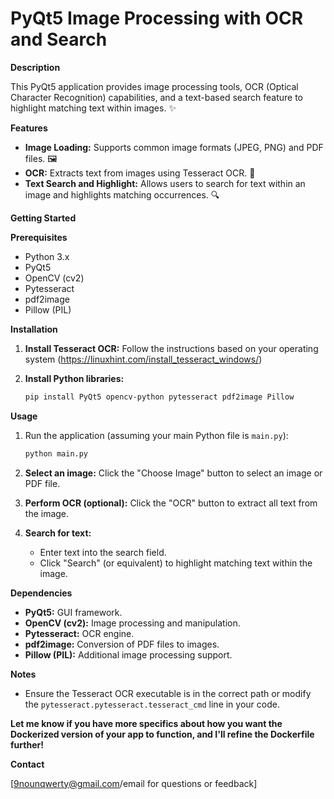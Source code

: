 # PyQt5 Image Processing with OCR and Search

**Description**

This PyQt5 application provides image processing tools, OCR (Optical Character Recognition) capabilities, and a text-based search feature to highlight matching text within images. ✨

**Features**

*   **Image Loading:** Supports common image formats (JPEG, PNG) and PDF files. 🖼️
*   **OCR:** Extracts text from images using Tesseract OCR. 📖
*   **Text Search and Highlight:**  Allows users to search for text within an image and highlights matching occurrences. 🔍

**Getting Started**

**Prerequisites**

*   Python 3.x
*   PyQt5
*   OpenCV (cv2)
*   Pytesseract
*   pdf2image
*   Pillow (PIL)

**Installation**

1.  **Install Tesseract OCR:**  Follow the instructions based on your operating system (https://linuxhint.com/install_tesseract_windows/)

2.  **Install Python libraries:**

    ```bash
    pip install PyQt5 opencv-python pytesseract pdf2image Pillow
    ```

**Usage**

1.  Run the application (assuming your main Python file is `main.py`):

    ```bash
    python main.py 
    ```

2.  **Select an image:** Click the "Choose Image" button to select an image or PDF file.

3.  **Perform OCR (optional):** Click the "OCR" button to extract all text from the image.

4.  **Search for text:**
    *   Enter text into the search field.
    *   Click "Search" (or equivalent) to highlight matching text within the image.

**Dependencies**

*   **PyQt5:** GUI framework.
*   **OpenCV (cv2):** Image processing and manipulation.
*   **Pytesseract:** OCR engine.
*   **pdf2image:** Conversion of PDF files to images.
*   **Pillow (PIL):** Additional image processing support.

**Notes**

*   Ensure the Tesseract OCR executable is in the correct path or modify the `pytesseract.pytesseract.tesseract_cmd` line in your code.


**Let me know if you have more specifics about how you want the Dockerized version of your app to function, and I'll refine the Dockerfile further!**


**Contact**

[9nounqwerty@gmail.com/email for questions or feedback]

